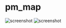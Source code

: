 # pm_map

![screenshot](https://raw.githubusercontent.com/TrueGuy/pm_map/master/Screen.Shot.2016-03-07.at.16.11.08.png)
![screenshot](https://raw.githubusercontent.com/TrueGuy/pm_map/master/Screen.Shot.2016-03-07.at.18.09.09.png)
